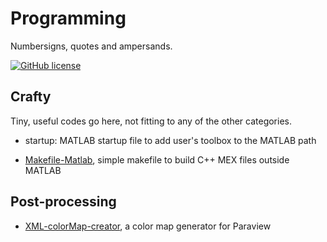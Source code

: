 # Programming
Numbersigns, quotes and ampersands.

[![GitHub license](https://img.shields.io/badge/licence-MIT-blue.svg)](https://github.com/texstremists/Programming/blob/master/LICENSE)

## Crafty

Tiny, useful codes go here, not fitting to any of the other categories.

- startup: MATLAB startup file to add user's toolbox to the MATLAB path

- [Makefile-Matlab](https://github.com/texstremists/Programming/tree/master/Crafty/Makefile-Matlab), simple makefile to build C++ MEX files outside MATLAB



## Post-processing

- [XML-colorMap-creator](https://github.com/texstremists/Programming/blob/master/Post-processing/XML-colorMap-creator/README.md), a color map generator for Paraview
